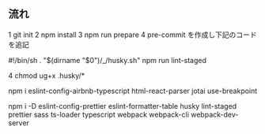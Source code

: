 ## 流れ
1 git init
2 npm install
3 npm run prepare
4 pre-commit を作成し下記のコードを追記

#!/bin/sh
. "$(dirname "$0")/_/husky.sh"
npm run lint-staged

4 chmod ug+x .husky/* 

npm i eslint-config-airbnb-typescript html-react-parser jotai use-breakpoint 

npm i -D eslint-config-prettier eslint-formatter-table husky lint-staged prettier sass ts-loader typescript webpack webpack-cli webpack-dev-server